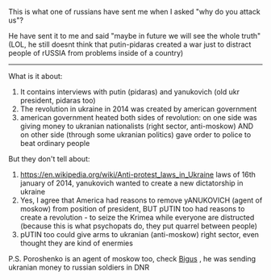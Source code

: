 This is what one of russians have sent me when I asked "why do you attack us"?

He have sent it to me and said "maybe in future we will see the whole truth" (LOL, he still doesnt think that putin-pidaras created a war just to distract people of rUSSIA from problems inside of a country)

----

What is it about:
1. It contains interviews with putin (pidaras) and yanukovich (old ukr president, pidaras too)
2. The revolution in ukraine in 2014 was created by american government
3. american government heated both sides of revolution: on one side was giving money to ukranian nationalists (right sector, anti-moskow) AND on other side (through some ukranian politics) gave order to police to beat ordinary people

But they don't tell about: 
1. https://en.wikipedia.org/wiki/Anti-protest_laws_in_Ukraine laws of 16th january of 2014, yanukovich wanted to create a new dictatorship in ukraine
2. Yes, I agree that America had reasons to remove yANUKOVICH (agent of moskow) from position of president, BUT pUTIN too had reasons to create a revolution - to seize the Krimea while everyone are distructed (because this is what psychopats do, they put quarrel between people)
3. pUTIN too could give arms to ukranian (anti-moskow) right sector, even thought they are kind of enermies 


P.S. Poroshenko is an agent of moskow too, check [Bigus](https://www.youtube.com/watch?v=VZJG_RKktBQ) , he was sending ukranian money to russian soldiers in DNR
